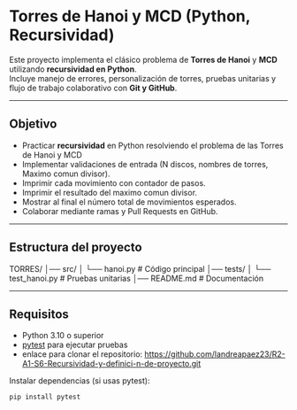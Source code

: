 #  Torres de Hanoi y MCD (Python, Recursividad)

Este proyecto implementa el clásico problema de **Torres de Hanoi** y **MCD** utilizando **recursividad en Python**.  
Incluye manejo de errores, personalización de torres, pruebas unitarias y flujo de trabajo colaborativo con **Git y GitHub**.

---

##  Objetivo
- Practicar **recursividad** en Python resolviendo el problema de las Torres de Hanoi y MCD
- Implementar validaciones de entrada (N discos, nombres de torres, Maximo comun divisor).
- Imprimir cada movimiento con contador de pasos.
- Imprimir el resultado del maximo comun divisor. 
- Mostrar al final el número total de movimientos esperados.
- Colaborar mediante ramas y Pull Requests en GitHub.

---

##  Estructura del proyecto
TORRES/
│── src/
│ └── hanoi.py # Código principal
│── tests/
│ └── test_hanoi.py # Pruebas unitarias
│── README.md # Documentación


---

##  Requisitos
- Python 3.10 o superior
- [pytest](https://docs.pytest.org/) para ejecutar pruebas
- enlace para clonar el repositorio: https://github.com/landreapaez23/R2-A1-S6-Recursividad-y-definici-n-de-proyecto.git 

Instalar dependencias (si usas pytest):
```bash
pip install pytest


